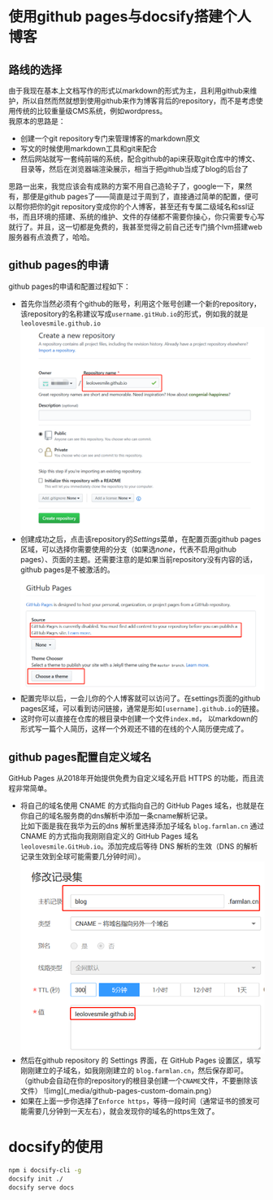# 使用github pages与docsify搭建个人博客

## 路线的选择
由于我现在基本上文档写作的形式以markdown的形式为主，且利用github来维护，所以自然而然就想到使用github来作为博客背后的repository，而不是考虑使用传统的比较重量级CMS系统，例如wordpress。  
我原本的思路是：

- 创建一个git repository专门来管理博客的markdown原文
- 写文的时候使用markdown工具和git来配合
- 然后网站就写一套纯前端的系统，配合github的api来获取git仓库中的博文、目录等，然后在浏览器端渲染展示，相当于把github当成了blog的后台了  

思路一出来，我觉应该会有成熟的方案不用自己造轮子了，google一下，果然有，那便是github pages了——简直是过于周到了，直接通过简单的配置，便可以帮你把你的git repository变成你的个人博客，甚至还有专属二级域名和ssl证书，而且环境的搭建、系统的维护、文件的存储都不需要你操心，你只需要专心写就行了。并且，这一切都是免费的，我甚至觉得之前自己还专门搞个lvm搭建web服务器有点浪费了，哈哈。

## github pages的申请
github pages的申请和配置过程如下：
- 首先你当然必须有个github的账号，利用这个账号创建一个新的repository，该repository的名称建议写成`username.gitHub.io`的形式，例如我的就是`leolovesmile.github.io`  
![img](_media/create-github-pages-repo.png)
- 创建成功之后，点击该repository的*Settings*菜单，在配置页面github pages区域，可以选择你需要使用的分支（如果选*none*，代表不启用github pages）、页面的主题。还需要注意的是如果当前repository没有内容的话，github pages是不被激活的。
![img](_media/github-pages-settings.png)
- 配置完毕以后，一会儿你的个人博客就可以访问了。在settings页面的github pages区域，可以看到访问链接，通常是形如`[username].github.io`的链接。
- 这时你可以直接在仓库的根目录中创建一个文件`index.md`， 以markdown的形式写一篇个人简历，这样一个外观还不错的在线的个人简历便完成了。

## github pages配置自定义域名
GitHub Pages 从2018年开始提供免费为自定义域名开启 HTTPS 的功能，而且流程非常简单。
- 将自己的域名使用 CNAME 的方式指向自己的 GitHub Pages 域名，也就是在你自己的域名服务商的dns解析中添加一条cname解析记录。  
比如下面是我在我华为云的dns 解析里选择添加子域名 `blog.farmlan.cn` 通过 CNAME 的方式指向我刚刚自定义的 GitHub Pages 域名 `leolovesmile.GitHub.io`。添加完成后等待 DNS 解析的生效（DNS 的解析记录生效到全球可能需要几分钟时间）。
![img](_media/github-pages-cname-dns-conf.png)
- 然后在github repository 的 Settings 界面，在 GitHub Pages 设置区，填写刚刚建立的子域名，如我刚刚建立的 `blog.farmlan.cn`，然后保存即可。（github会自动在你的repository的根目录创建一个`CNAME`文件，不要删除该文件）
![img](_media/github-pages-custom-domain.png）
- 如果在上面一步你选择了`Enforce https`，等待一段时间（通常证书的颁发可能需要几分钟到一天左右），就会发现你的域名的https生效了。

# docsify的使用

```bash
npm i docsify-cli -g
docsify init ./
docsify serve docs
```

